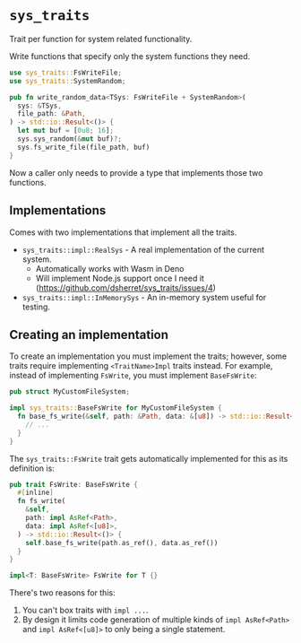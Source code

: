 # `sys_traits`

Trait per function for system related functionality.

Write functions that specify only the system functions they need.

```rs
use sys_traits::FsWriteFile;
use sys_traits::SystemRandom;

pub fn write_random_data<TSys: FsWriteFile + SystemRandom>(
  sys: &TSys,
  file_path: &Path,
) -> std::io::Result<()> {
  let mut buf = [0u8; 16];
  sys.sys_random(&mut buf)?;
  sys.fs_write_file(file_path, buf)
}
```

Now a caller only needs to provide a type that implements those two functions.

## Implementations

Comes with two implementations that implement all the traits.

- `sys_traits::impl::RealSys` - A real implementation of the current system.
  - Automatically works with Wasm in Deno
  - Will implement Node.js support once I need it
    (https://github.com/dsherret/sys_traits/issues/4)
- `sys_traits::impl::InMemorySys` - An in-memory system useful for testing.

## Creating an implementation

To create an implementation you must implement the traits; however, some traits
require implementing `<TraitName>Impl` traits instead. For example, instead of
implementing `FsWrite`, you must implement `BaseFsWrite`:

```rs
pub struct MyCustomFileSystem;

impl sys_traits::BaseFsWrite for MyCustomFileSystem {
  fn base_fs_write(&self, path: &Path, data: &[u8]) -> std::io::Result<()> {
    // ...
  }
}
```

The `sys_traits::FsWrite` trait gets automatically implemented for this as its
definition is:

```rs
pub trait FsWrite: BaseFsWrite {
  #[inline]
  fn fs_write(
    &self,
    path: impl AsRef<Path>,
    data: impl AsRef<[u8]>,
  ) -> std::io::Result<()> {
    self.base_fs_write(path.as_ref(), data.as_ref())
  }
}

impl<T: BaseFsWrite> FsWrite for T {}
```

There's two reasons for this:

1. You can't box traits with `impl ...`.
2. By design it limits code generation of multiple kinds of `impl AsRef<Path>`
   and `impl AsRef<[u8]>` to only being a single statement.
